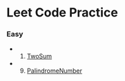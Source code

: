 # Leet Code Practice

### Easy

- 1. [TwoSum](https://github.com/brianuceda/leetcode/blob/main/exercises/TwoSum.java)
- 9. [PalindromeNumber](https://github.com/brianuceda/leetcode/blob/main/exercises/PalindromeNumber.java)
